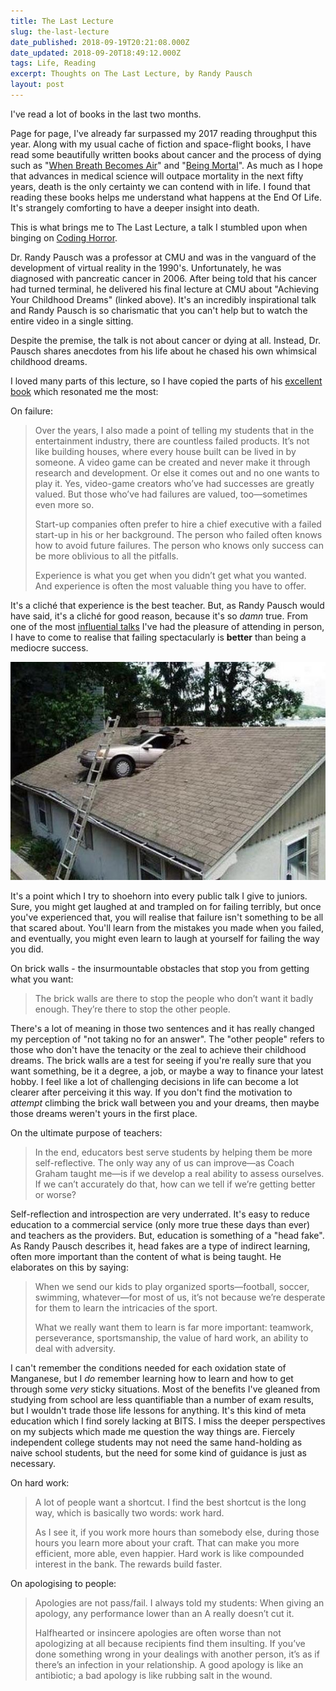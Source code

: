 ```yaml
---
title: The Last Lecture
slug: the-last-lecture
date_published: 2018-09-19T20:21:08.000Z
date_updated: 2018-09-20T18:49:12.000Z
tags: Life, Reading
excerpt: Thoughts on The Last Lecture, by Randy Pausch
layout: post
---
```


I've read a lot of books in the last two months.

Page for page, I've already far surpassed my 2017 reading throughput this year. Along with my usual cache of fiction and space-flight books, I have read some beautifully written books about cancer and the process of dying such as "[When Breath Becomes Air](https://www.goodreads.com/book/show/25899336-when-breath-becomes-air)" and "[Being Mortal](https://www.goodreads.com/book/show/20696006-being-mortal)". As much as I hope that advances in medical science will outpace mortality in the next fifty years, death is the only certainty we can contend with in life. I found that reading these books helps me understand what happens at the End Of Life. It's strangely comforting to have a deeper insight into death.

This is what brings me to The Last Lecture, a talk I stumbled upon when binging on [Coding Horror](https://blog.codinghorror.com/the-god-login/).

Dr. Randy Pausch was a professor at CMU and was in the vanguard of the development of virtual reality in the 1990's. Unfortunately, he was diagnosed with pancreatic cancer in 2006. After being told that his cancer had turned terminal, he delivered his final lecture at CMU about "Achieving Your Childhood Dreams" (linked above). It's an incredibly inspirational talk and Randy Pausch is so charismatic that you can't help but to watch the entire video in a single sitting.

Despite the premise, the talk is not about cancer or dying at all. Instead, Dr. Pausch shares anecdotes from his life about he chased his own whimsical childhood dreams.

I loved many parts of this lecture, so I have copied the parts of his [excellent book](https://www.cmu.edu/randyslecture/book/) which resonated me the most:

On failure:

> Over the years, I also made a point of telling my students that in the entertainment industry, there are countless failed products. It’s not like building houses, where every house built can be lived in by someone. A video game can be created and never make it through research and development. Or else it comes out and no one wants to play it. Yes, video-game creators who’ve had successes are greatly valued. But those who’ve had failures are valued, too—sometimes even more so.
> 
> Start-up companies often prefer to hire a chief executive with a failed start-up in his or her background. The person who failed often knows how to avoid future failures. The person who knows only success can be more oblivious to all the pitfalls.
> 
> Experience is what you get when you didn’t get what you wanted. And experience is often the most valuable thing you have to offer.

It's a cliché that experience is the best teacher. But, as Randy Pausch would have said, it's a cliché for good reason, because it's so *damn* true. From one of the most [influential talks](https://www.youtube.com/watch?v=ljWZNJeNw1g&amp;t=0s&amp;list=PLsHpGlwPdtMogitRYzwPz4dWTVsZRGwts&amp;index=37) I've had the pleasure of attending in person, I have to come to realise that failing spectacularly is **better** than being a mediocre success.

![Car-Accident-With-On-Home-Roof-Funny-Picture](/content/images/2018/09/Car-Accident-With-On-Home-Roof-Funny-Picture.jpg)

It's a point which I try to shoehorn into every public talk I give to juniors. Sure, you might get laughed at and trampled on for failing terribly, but once you've experienced that, you will realise that failure isn't something to be all that scared about. You'll learn from the mistakes you made when you failed, and eventually, you might even learn to laugh at yourself for failing the way you did.

On brick walls - the insurmountable obstacles that stop you from getting what you want:

> The brick walls are there to stop the people who don’t want it badly enough. They’re there to stop the other people.

There's a lot of meaning in those two sentences and it has really changed my perception of "not taking no for an answer". The "other people" refers to those who don't have the tenacity or the zeal to achieve their childhood dreams. The brick walls are a test for seeing if you're really sure that you want something, be it a degree, a job, or maybe a way to finance your latest hobby. I feel like a lot of challenging decisions in life can become a lot clearer after perceiving it this way. If you don't find the motivation to *attempt* climbing the brick wall between you and your dreams, then maybe those dreams weren't yours in the first place.

On the ultimate purpose of teachers:

> In the end, educators best serve students by helping them be more self-reflective. The only way any of us can improve—as Coach Graham taught me—is if we develop a real ability to assess ourselves. If we can’t accurately do that, how can we tell if we’re getting better or worse?

Self-reflection and introspection are very underrated. It's easy to reduce education to a commercial service (only more true these days than ever) and teachers as the providers. But, education is something of a "head fake". As Randy Pausch describes it, head fakes are a type of indirect learning, often more important than the content of what is being taught. He elaborates on this by saying:

> When we send our kids to play organized sports—football, soccer, swimming, whatever—for most of us, it’s not because we’re desperate for them to learn the intricacies of the sport.
> 
> What we really want them to learn is far more important: teamwork, perseverance, sportsmanship, the value of hard work, an ability to deal with adversity.

I can't remember the conditions needed for each oxidation state of Manganese, but I *do* remember learning how to learn and how to get through some *very* sticky situations. Most of the benefits I've gleaned from studying from school are less quantifiable than a number of exam results, but I wouldn't trade those life lessons for anything. It's this kind of meta education which I find sorely lacking at BITS. I miss the deeper perspectives on my subjects which made me question the way things are. Fiercely independent college students may not need the same hand-holding as naive school students, but the need for some kind of guidance is just as necessary.

On hard work:

> A lot of people want a shortcut. I find the best shortcut is the long way, which is basically two words: work hard.
> 
> As I see it, if you work more hours than somebody else, during those hours you learn more about your craft. That can make you more efficient, more able, even happier. Hard work is like compounded interest in the bank. The rewards build faster.

On apologising to people:

> Apologies are not pass/fail. I always told my students: When giving an apology, any performance lower than an A really doesn’t cut it.
> 
> Halfhearted or insincere apologies are often worse than not apologizing at all because recipients find them insulting. If you’ve done something wrong in your dealings with another person, it’s as if there’s an infection in your relationship. A good apology is like an antibiotic; a bad apology is like rubbing salt in the wound.

